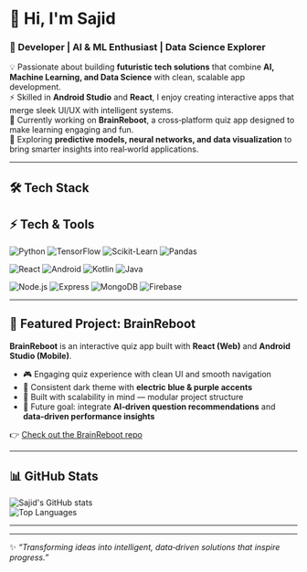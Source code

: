 # 👋 Hi, I'm Sajid
### 🚀 Developer | AI & ML Enthusiast | Data Science Explorer

💡 Passionate about building **futuristic tech solutions** that combine **AI, Machine Learning, and Data Science** with clean, scalable app development.  
⚡ Skilled in **Android Studio** and **React**, I enjoy creating interactive apps that merge sleek UI/UX with intelligent systems.  
🎯 Currently working on **BrainReboot**, a cross‑platform quiz app designed to make learning engaging and fun.  
🌱 Exploring **predictive models, neural networks, and data visualization** to bring smarter insights into real‑world applications.  

---

## 🛠️ Tech Stack

## ⚡ Tech & Tools

![Python](https://img.shields.io/badge/Python-3776AB?style=for-the-badge&logo=python&logoColor=white)
![TensorFlow](https://img.shields.io/badge/TensorFlow-FF6F00?style=for-the-badge&logo=tensorflow&logoColor=white)
![Scikit-Learn](https://img.shields.io/badge/Scikit--Learn-F7931E?style=for-the-badge&logo=scikit-learn&logoColor=white)
![Pandas](https://img.shields.io/badge/Pandas-150458?style=for-the-badge&logo=pandas&logoColor=white)

![React](https://img.shields.io/badge/React-61DAFB?style=for-the-badge&logo=react&logoColor=20232A)
![Android](https://img.shields.io/badge/Android-3DDC84?style=for-the-badge&logo=android&logoColor=white)
![Kotlin](https://img.shields.io/badge/Kotlin-7F52FF?style=for-the-badge&logo=kotlin&logoColor=white)
![Java](https://img.shields.io/badge/Java-007396?style=for-the-badge&logo=openjdk&logoColor=white)

![Node.js](https://img.shields.io/badge/Node.js-339933?style=for-the-badge&logo=node.js&logoColor=white)
![Express](https://img.shields.io/badge/Express-000000?style=for-the-badge&logo=express&logoColor=white)
![MongoDB](https://img.shields.io/badge/MongoDB-47A248?style=for-the-badge&logo=mongodb&logoColor=white)
![Firebase](https://img.shields.io/badge/Firebase-FFCA28?style=for-the-badge&logo=firebase&logoColor=black) 

---

## 📌 Featured Project: BrainReboot

**BrainReboot** is an interactive quiz app built with **React (Web)** and **Android Studio (Mobile)**.  
- 🎮 Engaging quiz experience with clean UI and smooth navigation  
- 🎨 Consistent dark theme with **electric blue & purple accents**  
- 🔗 Built with scalability in mind — modular project structure  
- 🚀 Future goal: integrate **AI‑driven question recommendations** and **data‑driven performance insights**  

👉 [Check out the BrainReboot repo](https://github.com/YOUR_USERNAME/BrainReboot)  

---

## 📊 GitHub Stats

![Sajid's GitHub stats](https://github-readme-stats.vercel.app/api?username=YOUR_USERNAME&show_icons=true&theme=radical)  
![Top Languages](https://github-readme-stats.vercel.app/api/top-langs/?username=YOUR_USERNAME&layout=compact&theme=radical)

---

 

---

✨ *“Transforming ideas into intelligent, data‑driven solutions that inspire progress.”*

